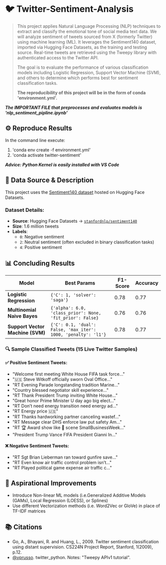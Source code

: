 # 🐦 Twitter-Sentiment-Analysis
>This project applies Natural Language Processing (NLP) techniques to extract and classify the emotional tone of social media text data. We will analyze sentiment of tweets sourced from X (formerly Twitter) using machine learning (ML). It leverages the Sentiment140 dataset, imported via Hugging Face Datasets, as the training and testing source. Real-time tweets are retrieved using the Tweepy library with authenticated access to the Twitter API.
>
>The goal is to evaluate the performance of various classification models including Logistic Regression, Support Vector Machine (SVM), and others to determine which performs best for sentiment classification tasks.
>
>**The reproducibility of this project will be in the form of conda 'environment.yml'.**

_**The IMPORTANT FILE that preprocesses and evaluates models is 'nlp_sentiment_pipline.ipynb'**_

## ⚙️ Reproduce Results
In the command line execute:
1. 'conda env create -f environment.yml'
2. 'conda activate twitter-sentiment'

_**Advice: Python Kernel is easily installed with VS Code**_

## 📂 Data Source & Description

This project uses the [Sentiment140 dataset](https://huggingface.co/datasets/stanfordnlp/sentiment140) hosted on Hugging Face Datasets.

### Dataset Details:
- **Source**: Hugging Face Datasets → [`stanfordnlp/sentiment140`](https://huggingface.co/datasets/stanfordnlp/sentiment140)
- **Size**: 1.6 million tweets
- **Labels**:
  - `0`: Negative sentiment
  - `2`: Neutral sentiment (often excluded in binary classification tasks)
  - `4`: Positive sentiment

## 📊 Concluding Results

| Model                     | Best Params                                                              | F1-Score | Accuracy |
|--------------------------|---------------------------------------------------------------------------|----------|----------|
| **Logistic Regression**  | `{'C': 1, 'solver': 'saga'}`                                              | 0.78     | 0.77     |
| **Multinomial Naive Bayes** | `{'alpha': 6.0, 'class_prior': None, 'fit_prior': False}`              | 0.76     | 0.76     |
| **Support Vector Machine (SVM)** | `{'C': 0.1, 'dual': False, 'max_iter': 1000, 'penalty': 'l1'}`   | 0.78     | 0.77     |

### 🔍 Sample Classified Tweets (15 Live Twitter Samples)

#### ✅ Positive Sentiment Tweets:
- "Welcome first meeting White House FIFA task force..."
- "🇺🇸 Steve Witkoff officially sworn Oval Office..."
- "RT Evening Parade longstanding tradition Marine..."
- "Country blessed negotiator skill experience..."
- "RT Thank President Trump inviting White House..."
- "Great honor Prime Minister U day ago big elect..."
- "RT Don’t need energy transition need energy ad..."
- "RT Energy price 🇺🇸"
- "RT Thanks hardworking partner canceling wastef..."
- "RT Message clear DHS enforce law put safety Am..."
- "RT 🏆 Award show like 📸 scene SmallBusinessWeek..."
- "President Trump Vance FIFA President Gianni In..."

#### ❌ Negative Sentiment Tweets:
- "RT Sgt Brian Lieberman ran toward gunfire save..."
- "RT Even know air traffic control problem isn’t..."
- "RT Played political game expense air traffic c..."

## 🚀 Aspirational Improvements
- Introduce Non-linear ML models (i.e.Generalized Additive Models (GAMs), Local Regression (LOESS), or Splines)
- Use different Vectorization methods (i.e. Word2Vec or GloVe) in place of TF-IDF matrices

## 📚 Citations
- Go, A., Bhayani, R. and Huang, L., 2009. Twitter sentiment classification using distant supervision. CS224N Project Report, Stanford, 1(2009), p.12.
- [@vprusso](https://github.com/vprusso/youtube_tutorials/tree/master/twitter_python/part_5_sentiment_analysis_tweet_data). twitter_python. Notes: "Tweepy APIv1 tutorial". 
